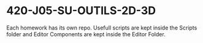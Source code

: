 # 420-J05-SU-OUTILS-2D-3D
 
Each homework has its own repo. Usefull scripts are kept inside the Scripts folder and Editor Components are kept inside the Editor Folder.
